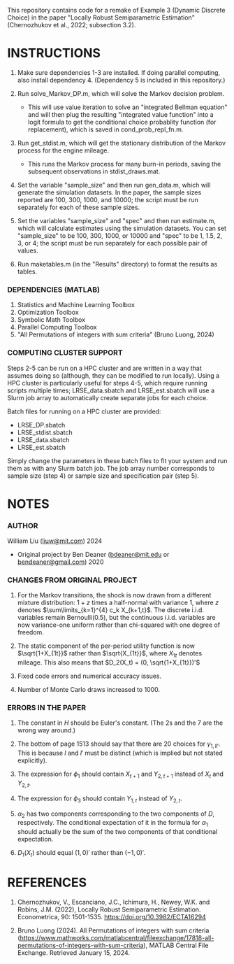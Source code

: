 This repository contains code for a remake of Example 3 (Dynamic Discrete Choice) in the paper "Locally Robust Semiparametric Estimation" (Chernozhukov et al., 2022; subsection 3.2).

# INSTRUCTIONS
1. Make sure dependencies 1-3 are installed. If doing parallel computing, also install dependency 4. (Dependency 5 is included in this repository.)

2. Run solve_Markov_DP.m, which will solve the Markov decision problem.
   * This will use value iteration to solve an  "integrated Bellman equation" and will then plug the resulting "integrated value function" into a logit formula to
      get the conditional choice probablity function (for replacement), which is saved in cond_prob_repl_fn.m.

3. Run get_stdist.m, which will get the stationary distribution of the Markov process for the engine mileage.
   * This runs the Markov process for many burn-in periods, saving the subsequent observations in stdist_draws.mat.

4. Set the variable "sample_size" and then run gen_data.m, which will generate the simulation datasets.
   In the paper, the sample sizes reported are 100, 300, 1000, and 10000; the script must be run separately for each of these sample sizes.

5. Set the variables "sample_size" and "spec" and then run estimate.m, which will calculate estimates using the simulation datasets.
   You can set "sample_size" to be 100, 300, 1000, or 10000 and "spec" to be 1, 1.5, 2, 3, or 4; the script must be run separately for each possible pair of values.

6. Run maketables.m (in the "Results" directory) to format the results as tables.

### DEPENDENCIES (MATLAB)
1. Statistics and Machine Learning Toolbox
2. Optimization Toolbox
3. Symbolic Math Toolbox
4. Parallel Computing Toolbox
5. "All Permutations of integers with sum criteria" (Bruno Luong, 2024)

### COMPUTING CLUSTER SUPPORT
Steps 2-5 can be run on a HPC cluster and are written in a way that assumes doing so (although, they can be modified to run locally).
Using a HPC cluster is particularly useful for steps 4-5, which require running scripts multiple times;
LRSE_data.sbatch and LRSE_est.sbatch will use a Slurm job array to automatically create separate jobs for each choice.

Batch files for running on a HPC cluster are provided:
* LRSE_DP.sbatch
* LRSE_stdist.sbatch
* LRSE_data.sbatch
* LRSE_est.sbatch

Simply change the parameters in these batch files to fit your system and run them as with any Slurm batch job. The job array number corresponds to sample size (step 4) or sample size and specification pair (step 5).

# NOTES
### AUTHOR
William Liu (liuw@mit.com) 2024
* Original project by Ben Deaner (bdeaner@mit.edu or bendeaner@gmail.com) 2020

### CHANGES FROM ORIGINAL PROJECT
1. For the Markov transitions, the shock is now drawn from a different mixture distribution: $1+z$ times a half-normal with variance 1, where $z$ denotes $\sum\limits_{k=1}^{4} c_k X_{k+1,t}$. The discrete i.i.d. variables remain $\textrm{Bernoulli}(0.5)$, but the continuous i.i.d. variables are now variance-one uniform rather than chi-squared with one degree of freedom.

2. The static component of the per-period utility function is now $\sqrt{1+X_{1t}}$ rather than $\sqrt{X_{1t}}$, where $X_{1t}$ denotes mileage.
   This also means that $D_2(X_t) = (0, \sqrt{1+X_{1t}})'$

3. Fixed code errors and numerical accuracy issues.

4. Number of Monte Carlo draws increased to 1000.

### ERRORS IN THE PAPER
1. The constant in $H$ should be Euler's constant. (The 2s and the 7 are the wrong way around.)

2. The bottom of page 1513 should say that there are 20 choices for $\gamma_{1,ll'}$.
   This is because $l$ and $l'$ must be distinct (which is implied but not stated explicitly).

3. The expression for $\phi_1$ should contain $X_{t+1}$ and $Y_{2,t+1}$ instead of $X_t$ and $Y_{2,t}$.

4. The expression for $\phi_3$ should contain $Y_{1,t}$ instead of $Y_{2,t}$.

5. $\alpha_2$ has two components corresponding to the two components of $D$, respectively.
   The conditional expectation of it in the formula for $\alpha_1$ should actually be the sum of the two components of that conditional expectation.

6. $D_1(X_t)$ should equal $(1, 0)'$ rather than $(-1, 0)'$.

# REFERENCES
1. Chernozhukov, V., Escanciano, J.C., Ichimura, H., Newey, W.K. and Robins, J.M. (2022), Locally Robust Semiparametric Estimation. Econometrica, 90: 1501-1535. https://doi.org/10.3982/ECTA16294

2. Bruno Luong (2024). All Permutations of integers with sum criteria
(https://www.mathworks.com/matlabcentral/fileexchange/17818-all-permutations-of-integers-with-sum-criteria), MATLAB Central File Exchange. Retrieved January 15, 2024.
